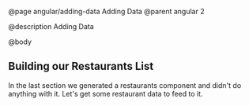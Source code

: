 @page angular/adding-data Adding Data
@parent angular 2

@description Adding Data

@body 


## Building our Restaurants List

In the last section we generated a restaurants component and didn't do anything with it. Let's get some restaurant data to feed to it. 
